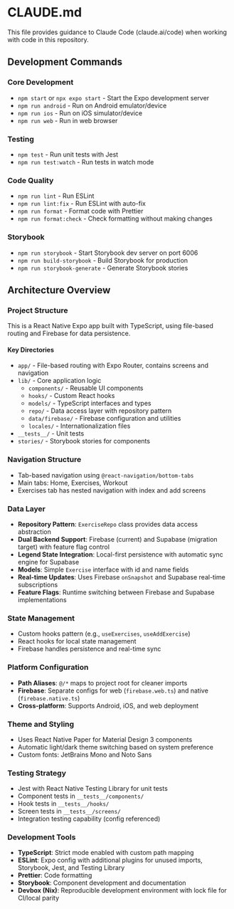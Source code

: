 # CLAUDE.md

This file provides guidance to Claude Code (claude.ai/code) when working with code in this repository.

## Development Commands

### Core Development
- `npm start` or `npx expo start` - Start the Expo development server
- `npm run android` - Run on Android emulator/device
- `npm run ios` - Run on iOS simulator/device  
- `npm run web` - Run in web browser

### Testing
- `npm test` - Run unit tests with Jest
- `npm run test:watch` - Run tests in watch mode

### Code Quality
- `npm run lint` - Run ESLint
- `npm run lint:fix` - Run ESLint with auto-fix
- `npm run format` - Format code with Prettier
- `npm run format:check` - Check formatting without making changes

### Storybook
- `npm run storybook` - Start Storybook dev server on port 6006
- `npm run build-storybook` - Build Storybook for production
- `npm run storybook-generate` - Generate Storybook stories

## Architecture Overview

### Project Structure
This is a React Native Expo app built with TypeScript, using file-based routing and Firebase for data persistence.

#### Key Directories
- `app/` - File-based routing with Expo Router, contains screens and navigation
- `lib/` - Core application logic
  - `components/` - Reusable UI components
  - `hooks/` - Custom React hooks
  - `models/` - TypeScript interfaces and types
  - `repo/` - Data access layer with repository pattern
  - `data/firebase/` - Firebase configuration and utilities
  - `locales/` - Internationalization files
- `__tests__/` - Unit tests
- `stories/` - Storybook stories for components

### Navigation Structure
- Tab-based navigation using `@react-navigation/bottom-tabs`
- Main tabs: Home, Exercises, Workout
- Exercises tab has nested navigation with index and add screens

### Data Layer
- **Repository Pattern**: `ExerciseRepo` class provides data access abstraction
- **Dual Backend Support**: Firebase (current) and Supabase (migration target) with feature flag control
- **Legend State Integration**: Local-first persistence with automatic sync engine for Supabase
- **Models**: Simple `Exercise` interface with id and name fields
- **Real-time Updates**: Uses Firebase `onSnapshot` and Supabase real-time subscriptions
- **Feature Flags**: Runtime switching between Firebase and Supabase implementations

### State Management
- Custom hooks pattern (e.g., `useExercises`, `useAddExercise`)
- React hooks for local state management
- Firebase handles persistence and real-time sync

### Platform Configuration
- **Path Aliases**: `@/*` maps to project root for cleaner imports
- **Firebase**: Separate configs for web (`firebase.web.ts`) and native (`firebase.native.ts`)
- **Cross-platform**: Supports Android, iOS, and web deployment

### Theme and Styling
- Uses React Native Paper for Material Design 3 components
- Automatic light/dark theme switching based on system preference
- Custom fonts: JetBrains Mono and Noto Sans

### Testing Strategy
- Jest with React Native Testing Library for unit tests
- Component tests in `__tests__/components/`
- Hook tests in `__tests__/hooks/`
- Screen tests in `__tests__/screens/`
- Integration testing capability (config referenced)

### Development Tools
- **TypeScript**: Strict mode enabled with custom path mapping
- **ESLint**: Expo config with additional plugins for unused imports, Storybook, Jest, and Testing Library
- **Prettier**: Code formatting
- **Storybook**: Component development and documentation
- **Devbox (Nix)**: Reproducible development environment with lock file for CI/local parity
